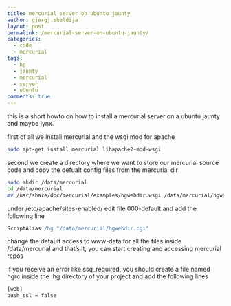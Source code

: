 ```yaml
---
title: mercurial server on ubuntu jaunty
author: gjergj.sheldija
layout: post
permalink: /mercurial-server-on-ubuntu-jaunty/
categories:
  - code
  - mercurial
tags:
  - hg
  - jaunty
  - mercurial
  - server
  - ubuntu
comments: true
---
```

this is a short howto on how to install a mercurial server on a ubuntu jaunty and maybe lynx.

first of all we install mercurial and the wsgi mod for apache

```bash
sudo apt-get install mercurial libapache2-mod-wsgi
```

second we create a directory where we want to store our mercurial source code and copy the defualt config files from the mercurial dir

```bash
sudo mkdir /data/mercurial
cd /data/mercurial
mv /usr/share/doc/mercurial/examples/hgwebdir.wsgi /data/mercurial/hgwebdir.cgi
```

under /etc/apache/sites-enabled/ edit file 000-default and add the following line

```apache
ScriptAlias /hg "/data/mercurial/hgwebdir.cgi"
```

change the default access to www-data for all the files inside /data/mercurial and that&#8217;s it, you can start creating and accessing mercurial repos

if you receive an error like ssq_required, you should create a file named hgrc inside the .hg directory of your project and add the following lines

```bash
[web]
push_ssl = false
```
